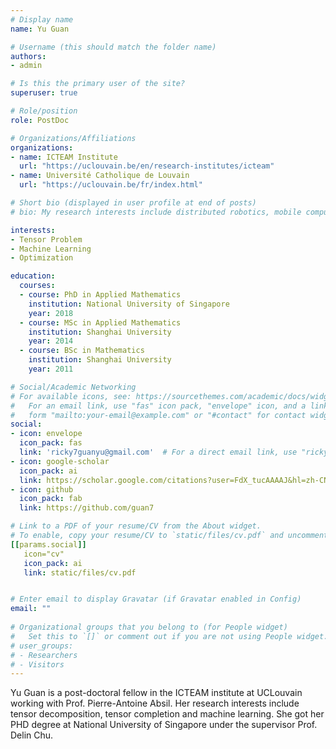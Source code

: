 ```yaml
---
# Display name
name: Yu Guan

# Username (this should match the folder name)
authors:
- admin

# Is this the primary user of the site?
superuser: true

# Role/position
role: PostDoc

# Organizations/Affiliations
organizations:
- name: ICTEAM Institute
  url: "https://uclouvain.be/en/research-institutes/icteam"
- name: Université Catholique de Louvain
  url: "https://uclouvain.be/fr/index.html"

# Short bio (displayed in user profile at end of posts)
# bio: My research interests include distributed robotics, mobile computing.

interests:
- Tensor Problem
- Machine Learning
- Optimization

education:
  courses:
  - course: PhD in Applied Mathematics
    institution: National University of Singapore
    year: 2018
  - course: MSc in Applied Mathematics
    institution: Shanghai University
    year: 2014
  - course: BSc in Mathematics
    institution: Shanghai University
    year: 2011

# Social/Academic Networking
# For available icons, see: https://sourcethemes.com/academic/docs/widgets/#icons
#   For an email link, use "fas" icon pack, "envelope" icon, and a link in the
#   form "mailto:your-email@example.com" or "#contact" for contact widget.
social:
- icon: envelope
  icon_pack: fas
  link: 'ricky7guanyu@gmail.com'  # For a direct email link, use "ricky7guanyu@gmail.com".
- icon: google-scholar
  icon_pack: ai
  link: https://scholar.google.com/citations?user=FdX_tucAAAAJ&hl=zh-CN
- icon: github
  icon_pack: fab
  link: https://github.com/guan7

# Link to a PDF of your resume/CV from the About widget.
# To enable, copy your resume/CV to `static/files/cv.pdf` and uncomment the lines below.
[[params.social]]
   icon="cv"
   icon_pack: ai
   link: static/files/cv.pdf


# Enter email to display Gravatar (if Gravatar enabled in Config)
email: ""
  
# Organizational groups that you belong to (for People widget)
#   Set this to `[]` or comment out if you are not using People widget.  
# user_groups:
# - Researchers
# - Visitors
---
```


Yu Guan is a post-doctoral fellow in the ICTEAM institute at UCLouvain working with Prof. Pierre-Antoine Absil. Her research interests include tensor decomposition, tensor completion and machine learning. She got her PHD degree at National University of Singapore under the supervisor Prof. Delin Chu.


